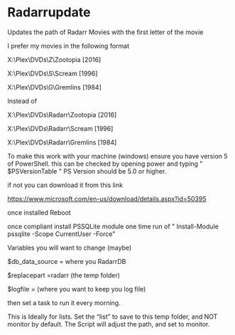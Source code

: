 # Radarrupdate
Updates the path of Radarr Movies with the first letter of the movie


I prefer my movies in the following format

X:\Plex\DVDs\Z\Zootopia [2016]

X:\Plex\DVDs\S\Scream [1996]

X:\Plex\DVDs\G\Gremlins [1984]

Instead of

X:\Plex\DVDs\Radarr\Zootopia [2016]

X:\Plex\DVDs\Radarr\Scream [1996]

X:\Plex\DVDs\Radarr\Gremlins [1984]

To make this work with your machine (windows)
ensure you have version 5 of PowerShell.
this can be checked by opening power and typing " $PSVersionTable "
PS Version should be 5.0 or higher.

if not you can download it from this link

https://www.microsoft.com/en-us/download/details.aspx?id=50395

once installed Reboot

once compliant install PSSQLite module
one time run of " Install-Module pssqlite -Scope CurrentUser -Force"

Variables you will want to change (maybe)


$db_data_source = where you RadarrDB

$replacepart =radarr (the temp folder)

$logfile = (where you want to keep you log file)

then set a task to run it every morning. 


This is Ideally for lists. Set the “list” to save to this temp folder, and
NOT monitor by default. The Script will adjust the path, and set to monitor. 
